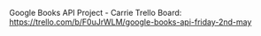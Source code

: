 Google Books API Project - Carrie
Trello Board: https://trello.com/b/F0uJrWLM/google-books-api-friday-2nd-may 
